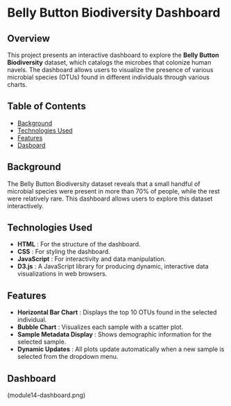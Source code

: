 
# Belly Button Biodiversity Dashboard

## Overview

This project presents an interactive dashboard to explore the **Belly Button Biodiversity** dataset, which catalogs the microbes that colonize human navels. The dashboard allows users to visualize the presence of various microbial species (OTUs) found in different individuals through various charts.

## Table of Contents

* [Background](#background)
* [Technologies Used](#technologies-used)
* [Features](#features)
* [Dasboard](#dashboard)

## Background

The Belly Button Biodiversity dataset reveals that a small handful of microbial species were present in more than 70% of people, while the rest were relatively rare. This dashboard allows users to explore this dataset interactively.

## Technologies Used

* **HTML** : For the structure of the dashboard.
* **CSS** : For styling the dashboard.
* **JavaScript** : For interactivity and data manipulation.
* **D3.js** : A JavaScript library for producing dynamic, interactive data visualizations in web browsers.

## Features

* **Horizontal Bar Chart** : Displays the top 10 OTUs found in the selected individual.
* **Bubble Chart** : Visualizes each sample with a scatter plot.
* **Sample Metadata Display** : Shows demographic information for the selected sample.
* **Dynamic Updates** : All plots update automatically when a new sample is selected from the dropdown menu.

## Dashboard
(module14-dashboard.png)